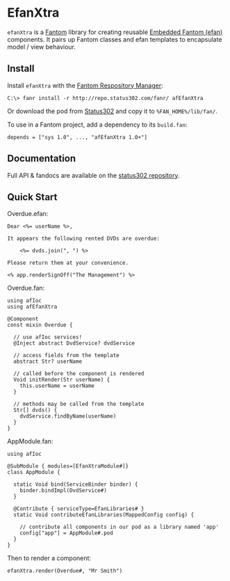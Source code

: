 # EfanXtra

`efanXtra` is a [Fantom](http://fantom.org/) library for creating reusable [Embedded Fantom (efan)](https://bitbucket.org/AlienFactory/afefan) components. It pairs up Fantom classes and efan templates to encapsulate model / view behaviour.



## Install

Install `efanXtra` with the [Fantom Respository Manager](http://fantom.org/doc/docFanr/Tool.html#install):

    C:\> fanr install -r http://repo.status302.com/fanr/ afEfanXtra

Or download the pod from [Status302](http://repo.status302.com/browse/afEfanXtra) and copy it to `%FAN_HOME%/lib/fan/`.

To use in a Fantom project, add a dependency to its `build.fan`:

    depends = ["sys 1.0", ..., "afEfanXtra 1.0+"]



## Documentation

Full API & fandocs are available on the [status302 repository](http://repo.status302.com/doc/afEfanXtra/#overview).



## Quick Start

Overdue.efan:

    Dear <%= userName %>,

    It appears the following rented DVDs are overdue:

        <%= dvds.join(", ") %>

    Please return them at your convenience.

    <% app.renderSignOff("The Management") %>

Overdue.fan:

    using afIoc
    using afEfanXtra

    @Component
    const mixin Overdue {

      // use afIoc services!
      @Inject abstract DvdService? dvdService

      // access fields from the template
      abstract Str? userName

      // called before the component is rendered
      Void initRender(Str userName) {
        this.userName = userName
      }

      // methods may be called from the template
      Str[] dvds() {
        dvdService.findByName(userName)
      }
    }

AppModule.fan:

    using afIoc

    @SubModule { modules=[EfanXtraModule#]}
    class AppModule {

      static Void bind(ServiceBinder binder) {
        binder.bindImpl(DvdService#)
      }

      @Contribute { serviceType=EfanLibraries# }
      static Void contributeEfanLibraries(MappedConfig config) {

        // contribute all components in our pod as a library named 'app'
        config["app"] = AppModule#.pod
      }
    }

Then to render a component:

    efanXtra.render(Overdue#, "Mr Smith")


